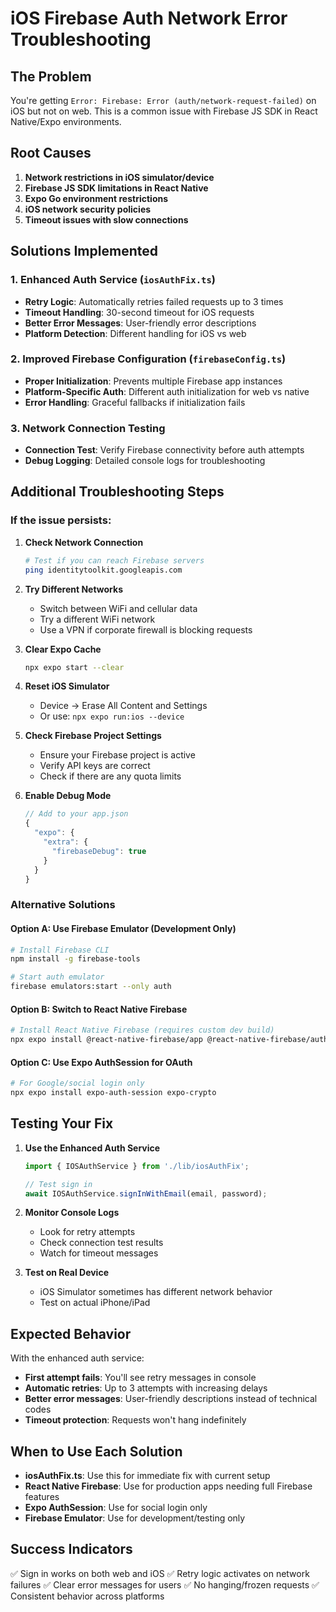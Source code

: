 # iOS Firebase Auth Network Error Troubleshooting

## The Problem
You're getting `Error: Firebase: Error (auth/network-request-failed)` on iOS but not on web. This is a common issue with Firebase JS SDK in React Native/Expo environments.

## Root Causes
1. **Network restrictions in iOS simulator/device**
2. **Firebase JS SDK limitations in React Native**
3. **Expo Go environment restrictions**
4. **iOS network security policies**
5. **Timeout issues with slow connections**

## Solutions Implemented

### 1. Enhanced Auth Service (`iosAuthFix.ts`)
- **Retry Logic**: Automatically retries failed requests up to 3 times
- **Timeout Handling**: 30-second timeout for iOS requests
- **Better Error Messages**: User-friendly error descriptions
- **Platform Detection**: Different handling for iOS vs web

### 2. Improved Firebase Configuration (`firebaseConfig.ts`)
- **Proper Initialization**: Prevents multiple Firebase app instances
- **Platform-Specific Auth**: Different auth initialization for web vs native
- **Error Handling**: Graceful fallbacks if initialization fails

### 3. Network Connection Testing
- **Connection Test**: Verify Firebase connectivity before auth attempts
- **Debug Logging**: Detailed console logs for troubleshooting

## Additional Troubleshooting Steps

### If the issue persists:

1. **Check Network Connection**
   ```bash
   # Test if you can reach Firebase servers
   ping identitytoolkit.googleapis.com
   ```

2. **Try Different Networks**
   - Switch between WiFi and cellular data
   - Try a different WiFi network
   - Use a VPN if corporate firewall is blocking requests

3. **Clear Expo Cache**
   ```bash
   npx expo start --clear
   ```

4. **Reset iOS Simulator**
   - Device → Erase All Content and Settings
   - Or use: `npx expo run:ios --device`

5. **Check Firebase Project Settings**
   - Ensure your Firebase project is active
   - Verify API keys are correct
   - Check if there are any quota limits

6. **Enable Debug Mode**
   ```javascript
   // Add to your app.json
   {
     "expo": {
       "extra": {
         "firebaseDebug": true
       }
     }
   }
   ```

### Alternative Solutions

#### Option A: Use Firebase Emulator (Development Only)
```bash
# Install Firebase CLI
npm install -g firebase-tools

# Start auth emulator
firebase emulators:start --only auth
```

#### Option B: Switch to React Native Firebase
```bash
# Install React Native Firebase (requires custom dev build)
npx expo install @react-native-firebase/app @react-native-firebase/auth
```

#### Option C: Use Expo AuthSession for OAuth
```bash
# For Google/social login only
npx expo install expo-auth-session expo-crypto
```

## Testing Your Fix

1. **Use the Enhanced Auth Service**
   ```typescript
   import { IOSAuthService } from './lib/iosAuthFix';
   
   // Test sign in
   await IOSAuthService.signInWithEmail(email, password);
   ```

2. **Monitor Console Logs**
   - Look for retry attempts
   - Check connection test results
   - Watch for timeout messages

3. **Test on Real Device**
   - iOS Simulator sometimes has different network behavior
   - Test on actual iPhone/iPad

## Expected Behavior

With the enhanced auth service:
- **First attempt fails**: You'll see retry messages in console
- **Automatic retries**: Up to 3 attempts with increasing delays
- **Better error messages**: User-friendly descriptions instead of technical codes
- **Timeout protection**: Requests won't hang indefinitely

## When to Use Each Solution

- **iosAuthFix.ts**: Use this for immediate fix with current setup
- **React Native Firebase**: Use for production apps needing full Firebase features
- **Expo AuthSession**: Use for social login only
- **Firebase Emulator**: Use for development/testing only

## Success Indicators

✅ Sign in works on both web and iOS
✅ Retry logic activates on network failures
✅ Clear error messages for users
✅ No hanging/frozen requests
✅ Consistent behavior across platforms